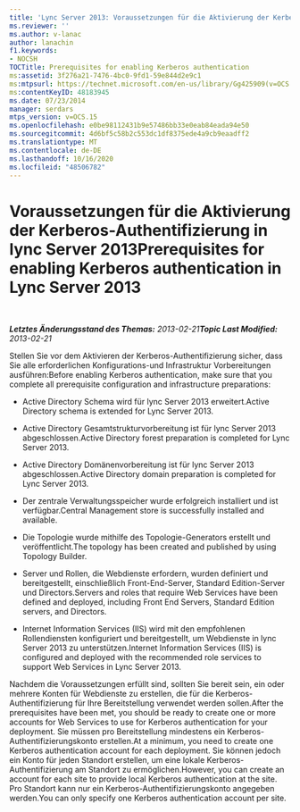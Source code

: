 ```yaml
---
title: 'Lync Server 2013: Voraussetzungen für die Aktivierung der Kerberos-Authentifizierung'
ms.reviewer: ''
ms.author: v-lanac
author: lanachin
f1.keywords:
- NOCSH
TOCTitle: Prerequisites for enabling Kerberos authentication
ms:assetid: 3f276a21-7476-4bc0-9fd1-59e844d2e9c1
ms:mtpsurl: https://technet.microsoft.com/en-us/library/Gg425909(v=OCS.15)
ms:contentKeyID: 48183945
ms.date: 07/23/2014
manager: serdars
mtps_version: v=OCS.15
ms.openlocfilehash: e0be98112431b9e57486bb33e0eab84eada94e50
ms.sourcegitcommit: 4d6bf5c58b2c553dc1df8375ede4a9cb9eaadff2
ms.translationtype: MT
ms.contentlocale: de-DE
ms.lasthandoff: 10/16/2020
ms.locfileid: "48506782"
---
```

# <a name="prerequisites-for-enabling-kerberos-authentication-in-lync-server-2013"></a><span data-ttu-id="f922b-102">Voraussetzungen für die Aktivierung der Kerberos-Authentifizierung in lync Server 2013</span><span class="sxs-lookup"><span data-stu-id="f922b-102">Prerequisites for enabling Kerberos authentication in Lync Server 2013</span></span>

<div data-xmlns="http://www.w3.org/1999/xhtml">

<div class="topic" data-xmlns="http://www.w3.org/1999/xhtml" data-msxsl="urn:schemas-microsoft-com:xslt" data-cs="https://msdn.microsoft.com/">

<div data-asp="https://msdn2.microsoft.com/asp">



</div>

<div id="mainSection">

<div id="mainBody">

<span> </span>

<span data-ttu-id="f922b-103">_**Letztes Änderungsstand des Themas:** 2013-02-21_</span><span class="sxs-lookup"><span data-stu-id="f922b-103">_**Topic Last Modified:** 2013-02-21_</span></span>

<span data-ttu-id="f922b-104">Stellen Sie vor dem Aktivieren der Kerberos-Authentifizierung sicher, dass Sie alle erforderlichen Konfigurations-und Infrastruktur Vorbereitungen ausführen:</span><span class="sxs-lookup"><span data-stu-id="f922b-104">Before enabling Kerberos authentication, make sure that you complete all prerequisite configuration and infrastructure preparations:</span></span>

  - <span data-ttu-id="f922b-105">Active Directory Schema wird für lync Server 2013 erweitert.</span><span class="sxs-lookup"><span data-stu-id="f922b-105">Active Directory schema is extended for Lync Server 2013.</span></span>

  - <span data-ttu-id="f922b-106">Active Directory Gesamtstrukturvorbereitung ist für lync Server 2013 abgeschlossen.</span><span class="sxs-lookup"><span data-stu-id="f922b-106">Active Directory forest preparation is completed for Lync Server 2013.</span></span>

  - <span data-ttu-id="f922b-107">Active Directory Domänenvorbereitung ist für lync Server 2013 abgeschlossen.</span><span class="sxs-lookup"><span data-stu-id="f922b-107">Active Directory domain preparation is completed for Lync Server 2013.</span></span>

  - <span data-ttu-id="f922b-108">Der zentrale Verwaltungsspeicher wurde erfolgreich installiert und ist verfügbar.</span><span class="sxs-lookup"><span data-stu-id="f922b-108">Central Management store is successfully installed and available.</span></span>

  - <span data-ttu-id="f922b-109">Die Topologie wurde mithilfe des Topologie-Generators erstellt und veröffentlicht.</span><span class="sxs-lookup"><span data-stu-id="f922b-109">The topology has been created and published by using Topology Builder.</span></span>

  - <span data-ttu-id="f922b-110">Server und Rollen, die Webdienste erfordern, wurden definiert und bereitgestellt, einschließlich Front-End-Server, Standard Edition-Server und Directors.</span><span class="sxs-lookup"><span data-stu-id="f922b-110">Servers and roles that require Web Services have been defined and deployed, including Front End Servers, Standard Edition servers, and Directors.</span></span>

  - <span data-ttu-id="f922b-111">Internet Information Services (IIS) wird mit den empfohlenen Rollendiensten konfiguriert und bereitgestellt, um Webdienste in lync Server 2013 zu unterstützen.</span><span class="sxs-lookup"><span data-stu-id="f922b-111">Internet Information Services (IIS) is configured and deployed with the recommended role services to support Web Services in Lync Server 2013.</span></span>

<span data-ttu-id="f922b-112">Nachdem die Voraussetzungen erfüllt sind, sollten Sie bereit sein, ein oder mehrere Konten für Webdienste zu erstellen, die für die Kerberos-Authentifizierung für Ihre Bereitstellung verwendet werden sollen.</span><span class="sxs-lookup"><span data-stu-id="f922b-112">After the prerequisites have been met, you should be ready to create one or more accounts for Web Services to use for Kerberos authentication for your deployment.</span></span> <span data-ttu-id="f922b-113">Sie müssen pro Bereitstellung mindestens ein Kerberos-Authentifizierungskonto erstellen.</span><span class="sxs-lookup"><span data-stu-id="f922b-113">At a minimum, you need to create one Kerberos authentication account for each deployment.</span></span> <span data-ttu-id="f922b-114">Sie können jedoch ein Konto für jeden Standort erstellen, um eine lokale Kerberos-Authentifizierung am Standort zu ermöglichen.</span><span class="sxs-lookup"><span data-stu-id="f922b-114">However, you can create an account for each site to provide local Kerberos authentication at the site.</span></span> <span data-ttu-id="f922b-115">Pro Standort kann nur ein Kerberos-Authentifizierungskonto angegeben werden.</span><span class="sxs-lookup"><span data-stu-id="f922b-115">You can only specify one Kerberos authentication account per site.</span></span>

</div>

<span> </span>

</div>

</div>

</div>

